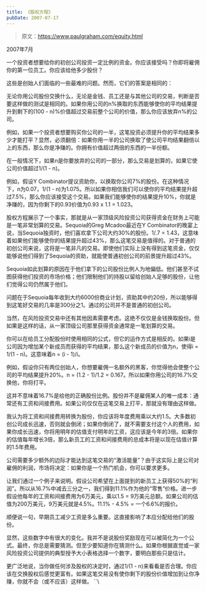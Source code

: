 ```yaml
---
title: 《股权方程》
pubDate: 2007-07-17
---
```


> 原文：https://www.paulgraham.com/equity.html 

            
2007年7月

一个投资者想要给你的初创公司投资一定比例的资金。你应该接受吗？你即将雇佣你的第一位员工。你应该给他多少股份？

这些是创始人们面临的一些最难的问题。然而，它们的答案是相同的：

无论你用公司股份交换什么，无论是金钱、员工还是与其他公司的交易，判断是否要这样做的测试是相同的。如果你用公司的n%换取的东西能够使你的平均结果提升到剩下的(100 - n)%价值超过交易前整个公司的价值，那么你应该放弃n%的公司。

例如，如果一个投资者想要购买你公司的一半，这笔投资必须提升你的平均结果多少才能打平？显然，必须翻倍：如果你用一半的公司换取了使公司平均结果翻倍以上的东西，那么你是净赚的。你拥有价值超过两倍的东西的一半份额。

在一般情况下，如果n是你要放弃的公司的一部分，那么交易是划算的，如果它使公司价值超过1/(1 - n)。

例如，假设Y Combinator提议资助你，以换取你公司7%的股份。在这种情况下，n为0.07，1/(1 - n)为1.075。所以如果你相信我们可以使你的平均结果提升超过7.5%，那么你应该接受这个交易。如果我们能够使你的结果提升10%，你就是净赚的，因为你剩下的0.93价值为0.93 x 1.1 = 1.023。

股权方程展示了一个事实，那就是从一家顶级风险投资公司获得资金在财务上可能是一笔非常划算的交易。Sequoia的Greg Mcadoo最近在Y Combinator的晚宴上说，当Sequoia独资时，他们喜欢拿下公司大约30%的股份。1/.7 = 1.43，这意味着如果他们能够使你的结果提升超过43%，那么这笔交易是值得的。对于普通的初创公司来说，这将是一笔非凡的交易。即使他们实际上没有得到这笔资金，仅仅能够说他们得到了Sequoia的资助，就能使普通初创公司的前景提升超过43%。

Sequoia如此划算的原因在于他们拿下的公司股份比例人为地偏低。他们甚至不试图获得他们投资的市场价格；他们限制他们的持股以留给创始人足够的股份，让他们觉得公司仍然属于他们。

问题在于Sequoia每年收到大约6000份商业计划，资助其中约20份，所以能够得到这笔好交易的几率是300分之1。通过的公司并不是普通的初创公司。

当然，在风险投资交易中还有其他因素需要考虑。这绝不仅仅是金钱换取股份。但如果是这样的话，从一家顶级公司那里获得资金通常是一笔划算的交易。

你可以在给员工分配股份时使用相同的公式，但它的运作方式是相反的。如果i是公司因为增加某个新成员而获得的平均结果，那么这个新成员的价值为n，使得i = 1/(1 - n)。这意味着n = (i - 1)/i。

例如，假设你只有两位创始人，你想要雇佣一名额外的黑客，你觉得他会使整个公司的平均结果提升20%。n = (1.2 - 1)/1.2 = 0.167。所以如果你用公司的16.7%交换他，你将打平。

这并不意味着16.7%是给他的正确股份比例。股份并不是雇佣某人的唯一成本：通常还有工资和间接费用。如果公司仅仅在这笔交易上打平，那就没有理由这样做。

我认为将工资和间接费用转换为股份，你应该将年度费用乘以大约1.5。大多数初创公司成长迅速，否则就会倒闭；如果你倒闭了，就不需要支付这个人的费用，如果你成长迅速，你将用明年的估值支付明年的工资，这应该是今年的3倍。如果你的估值每年增长3倍，那么新员工的工资和间接费用的总成本将是以现在估值计算的1.5年费用。

公司需要多少额外的边际才能达到这笔交易的“激活能量”？由于这实际上是公司对雇佣的利润，市场将决定：如果你是一个热门机会，你可以要求更多。

让我们通过一个例子来说明。假设公司希望在上面提到的新员工上获得50%的“利润”。所以从16.7%中减去三分之一，我们得到11.1%作为他的“零售”价格。进一步假设他每年的工资和间接费用为6万美元，乘以1.5 = 9万美元总额。如果公司的估值为200万美元，9万美元就是4.5%。11.1% - 4.5% = 一个6.6%的报价。

顺便说一句，早期员工减少工资是多么重要。这直接影响了本应分配给他们的股份。

显然，这些数字中有很大的变化。我并不是说股份奖励现在可以被简化为一个公式。最终，你总是需要猜测。但至少要知道你在猜测什么。如果你根据直觉或一家风险投资公司提供的典型授予大小表格选择一个数字，要明白那些只是估计。

更广泛地说，当你做任何涉及股权的决定时，通过1/(1 - n)来看看是否合理。你应该在交换股权后感觉更富有。如果这笔交易没有使你剩下的股份价值增加到让你净赚，你就不会（或不应该）这样做。
\`\`\